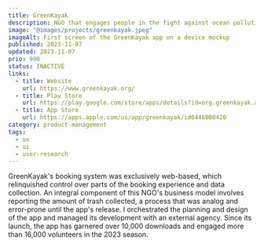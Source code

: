 ```yaml
---
title: GreenKayak
description: NGO that engages people in the fight against ocean pollution.
image: "@images/projects/greenkayak.jpeg"
imageAlt: First screen of the GreenKayak app on a device mockup
published: 2023-11-07
updated: 2023-11-07
prio: 900
status: INACTIVE
links:
  - title: Website
    url: https://www.greenkayak.org/
  - title: Play Store
    url: https://play.google.com/store/apps/details?id=org.greenkayak.app&pli=1
  - title: App Store
    url: https://apps.apple.com/us/app/greenkayak/id6446000420
category: product-management
tags:
  - ux
  - ui
  - user-research
---
```


GreenKayak's booking system was exclusively web-based, which relinquished control over parts of the booking experience and data collection. An integral component of this NGO's business model involves reporting the amount of trash collected, a process that was analog and error-prone until the app's release. I orchestrated the planning and design of the app and managed its development with an external agency. Since its launch, the app has garnered over 10,000 downloads and engaged more than 16,000 volunteers in the 2023 season.
